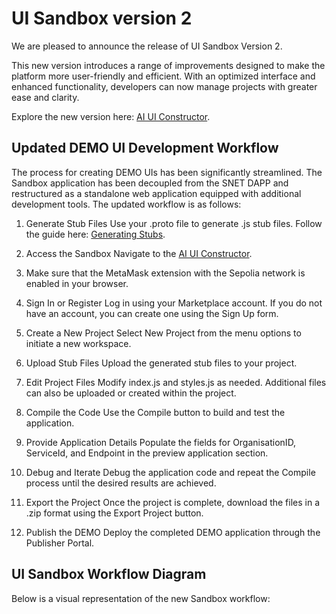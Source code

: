 # UI Sandbox version 2

We are pleased to announce the release of UI Sandbox Version 2.

This new version introduces a range of improvements designed to make the platform more user-friendly and efficient. With an optimized interface and enhanced functionality, developers can now manage projects with greater ease and clarity.

Explore the new version here: [AI UI Constructor](https://ai-ui-constructor.singularitynet.io/).

## Updated DEMO UI Development Workflow
The process for creating DEMO UIs has been significantly streamlined. The Sandbox application has been decoupled from the SNET DAPP and restructured as a standalone web application equipped with additional development tools. The updated workflow is as follows:

1. Generate Stub Files
Use your .proto file to generate .js stub files. Follow the guide here: [Generating Stubs](../../SDK/JavascriptSDKs/generating-stubs/).

2. Access the Sandbox
Navigate to the [AI UI Constructor](https://ai-ui-constructor.singularitynet.io/).

3. Make sure that the MetaMask extension with the Sepolia network is enabled in your browser.

4. Sign In or Register
Log in using your Marketplace account. If you do not have an account, you can create one using the Sign Up form.

5. Create a New Project
Select New Project from the menu options to initiate a new workspace.

6. Upload Stub Files
Upload the generated stub files to your project.

7. Edit Project Files
Modify index.js and styles.js as needed. Additional files can also be uploaded or created within the project.

8. Compile the Code
Use the Compile button to build and test the application.

9. Provide Application Details
Populate the fields for OrganisationID, ServiceId, and Endpoint in the preview application section.

10. Debug and Iterate
Debug the application code and repeat the Compile process until the desired results are achieved.

11. Export the Project
Once the project is complete, download the files in a .zip format using the Export Project button.

12. Publish the DEMO
Deploy the completed DEMO application through the Publisher Portal.

## UI Sandbox Workflow Diagram
Below is a visual representation of the new Sandbox workflow:

<ImageViewer src="/assets/images/products/Sandbox/new.webp" alt="Workflow"/>